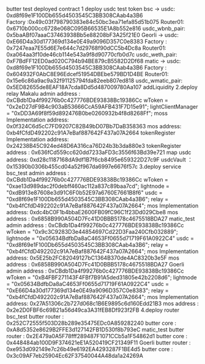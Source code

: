 butter test deployed contract
1 deploy usdc test token
bsc  ->
usdc:  0xd8f69e1F100Db655d4503545C3BB308CAab4a3B6  
Factory :0x49c03f798790383e84c50bc3ea71efa85d51b075
Router01: 0x6710b000cc6728e068C095B66535E1A8b552e816
usdc_wbnb_pair: 0x5baABf07aaaC37463938Bb5e88208bF3A25f21E0
Georli ->
usdc: 0xE66D4a30d177369d134e0E49a9096D357C0e8383
Factory : 0x7247eaa7E55d6E7e644c7d29768f90dCC5b4Dc8a
Router01: 0xa064aa3f10de46cb114e543a9f8d90770cfb0d7c
usdc_weth_pair: 0xF7BdFF12ED0ad020C794b94BE879cB5582D2Df68
matic ->
usdc: 0xd8f69e1F100Db655d4503545C3BB308CAab4a3B6
Factory : 0x604932F0AbC8E96Edcef51954DBEbe579BD1D4BE
Router01: 0x15e6c86a9ac9a32f91125794fda82eeb807ed818
usdc_wmatic_pair: 0x5ED82655de8EAF18A7cda8Dd5d487009780Aa107
addLiquidity
2.deploy relay
Makalu
admin address : 0xCBdb1Da4f99276b0c427776BDE93838Bc19386Cc
wToken = "0x2eD27dF9B4c903aB53666CcA59AFB431F7D15e91";
lightClientManager = "0xDD3A69f8f59d892476B0be0260932b4f8d8268Ff";
moss Implementation address: 0x0f324C6d5cC7FD9207C82B49bD07Bb7DaB358363
mos address: 0xb4fCfdD492202c91A7eBaf887642F437a07A2664
tokenRegister Implementation address: 0x24238B45C924ed48D6A316ca76D24b3b3da880e3
tokenRegister address : 0x636fCd559cc620dd7233aFD3c3556f63Bd39e721
map usdc address: 0xd28c1187168dA9df1B7f6cb8495e659322D27c9F
usdcVault ： 0x15390b0306b455cd04a52f967da6997e6676f57c
3.deploy service
bsc_test
admin address : 0xCBdb1Da4f99276b0c427776BDE93838Bc19386Cc
wToken = "0xae13d989dac2f0debff460ac112a837c89baa7cd";
lightnode = "0xdB913e87608e3d91C6F0b52E97a6760E7661B8f6"
usdc = "0xd8f69e1F100Db655d4503545C3BB308CAab4a3B6";
relay = "0xb4fCfdD492202c91A7eBaf887642F437a07A2664";
mos Implementation address: 0xdc4bC0F1b4bbaE2600FB09fC96C1f23Dd029Cbe8
mos address : 0x6858B990A504D7Fc41D0BBB5178c4675518BDA27
matic_test
admin address : 0xCBdb1Da4f99276b0c427776BDE93838Bc19386Cc
wToken = "0x9c3C9283D3e44854697Cd22D3Faa240Cfb032889";
lightnode = "0x05634BdfbDa8aC4653Ff0655d71719F61A0922C4"
usdc = "0xd8f69e1F100Db655d4503545C3BB308CAab4a3B6";
relay = "0xb4fCfdD492202c91A7eBaf887642F437a07A2664";
mos Implementation address: 0x5E25b2FC82049127bC1364B370de4AC8320b3e5F
mos address : 0x6858B990A504D7Fc41D0BBB5178c4675518BDA27
Goerli
admin address : 0xCBdb1Da4f99276b0c427776BDE93838Bc19386Cc
wToken = "0xB4FBF271143F4FBf7B91A5ded31805e42b2208d6";
lightnode = "0x05634BdfbDa8aC4653Ff0655d71719F61A0922C4"
usdc = "0xE66D4a30d177369d134e0E49a9096D357C0e8383";
relay = "0xb4fCfdD492202c91A7eBaf887642F437a07A2664";
mos Implementation address: 0x27A51306c2b727d068c1B6E9895c6d160Edd21B3
mos address : 0x2e2D0FBF6c69B21a56d49ca3A31fEB8Df923f2FB
4.deploy router
bsc_test
butter router : 0x252C72555f503D28b289e35475EDc0A859282240
butter core : 0xA8d5352e8629B2FFE3d127142FB1D530f8b793eC
matic_test
butter router : 0x2E479a0A5F78fff289487F1071CCb5a1F54862d1
butter core : 0x448484ab100D9F374621eE1A520419CF21349F11
Goerli
butter router : 0xe953d092149e7c26b49e6192EA4293287F1BE4d5
butter core : 0x3c09AF7eb25904Ec62F37540044A48da1a24269A